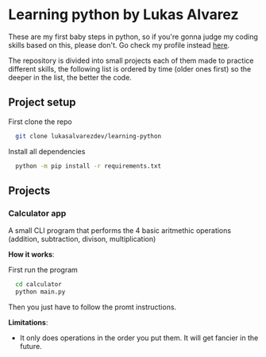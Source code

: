 # Learning python by Lukas Alvarez
These are my first baby steps in python, so if you're gonna judge my coding skills based on this, please don't. Go check my profile instead [here](https://github.com/lukasalvarezdev).

The repository is divided into small projects each of them made to practice different skills, the following list is ordered by time (older ones first) so the deeper in the list, the better the code.

## Project setup

First clone the repo
```sh
  git clone lukasalvarezdev/learning-python
```

Install all dependencies
```sh
  python -m pip install -r requirements.txt
```

## Projects
### Calculator app
A small CLI program that performs the 4 basic aritmethic operations (addition, subtraction, divison, multiplication)

**How it works**:
   
First run the program
```sh
  cd calculator
  python main.py 
```
Then you just have to follow the promt instructions.

**Limitations**:

- It only does operations in the order you put them. It will get fancier in the future.
